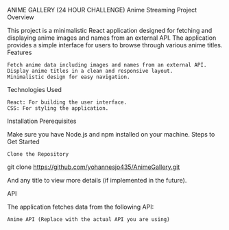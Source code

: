 ANIME GALLERY (24 HOUR CHALLENGE)
Anime Streaming Project
Overview

This project is a minimalistic React application designed for fetching and displaying anime images and names from an external API. The application provides a simple interface for users to browse through various anime titles.
Features

    Fetch anime data including images and names from an external API.
    Display anime titles in a clean and responsive layout.
    Minimalistic design for easy navigation.

Technologies Used

    React: For building the user interface.
    CSS: For styling the application.

Installation
Prerequisites

Make sure you have Node.js and npm installed on your machine.
Steps to Get Started

    Clone the Repository

git clone https://github.com/yohannesjo435/AnimeGallery.git

And any title to view more details (if implemented in the future).


API

The application fetches data from the following API:

    Anime API (Replace with the actual API you are using)
